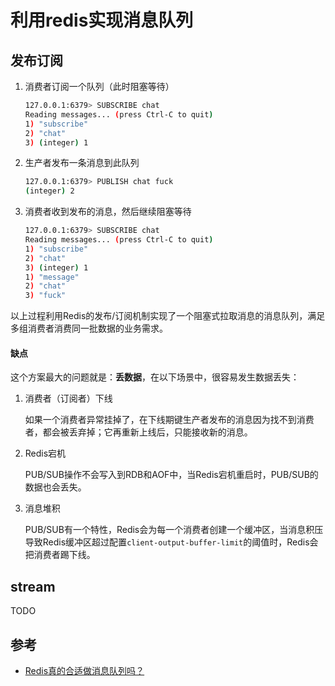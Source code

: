 # 利用redis实现消息队列



## 发布订阅

1. 消费者订阅一个队列（此时阻塞等待）

   ```sh
   127.0.0.1:6379> SUBSCRIBE chat
   Reading messages... (press Ctrl-C to quit)
   1) "subscribe"
   2) "chat"
   3) (integer) 1
   ```

2. 生产者发布一条消息到此队列

   ```sh
   127.0.0.1:6379> PUBLISH chat fuck
   (integer) 2
   ```

3. 消费者收到发布的消息，然后继续阻塞等待

   ```sh
   127.0.0.1:6379> SUBSCRIBE chat
   Reading messages... (press Ctrl-C to quit)
   1) "subscribe"
   2) "chat"
   3) (integer) 1
   1) "message"
   2) "chat"
   3) "fuck"
   ```

以上过程利用Redis的发布/订阅机制实现了一个阻塞式拉取消息的消息队列，满足多组消费者消费同一批数据的业务需求。

#### 缺点

这个方案最大的问题就是：**丢数据**，在以下场景中，很容易发生数据丢失：

1. 消费者（订阅者）下线

   如果一个消费者异常挂掉了，在下线期键生产者发布的消息因为找不到消费者，都会被丢弃掉；它再重新上线后，只能接收新的消息。

2. Redis宕机

   PUB/SUB操作不会写入到RDB和AOF中，当Redis宕机重启时，PUB/SUB的数据也会丢失。

3. 消息堆积

   PUB/SUB有一个特性，Redis会为每一个消费者创建一个缓冲区，当消息积压导致Redis缓冲区超过配置`client-output-buffer-limit`的阈值时，Redis会把消费者踢下线。



## stream

TODO



## 参考

- [Redis真的合适做消息队列吗？](https://mp.weixin.qq.com/s/KQcydvhkHMjuIekJ-DxIZw)

